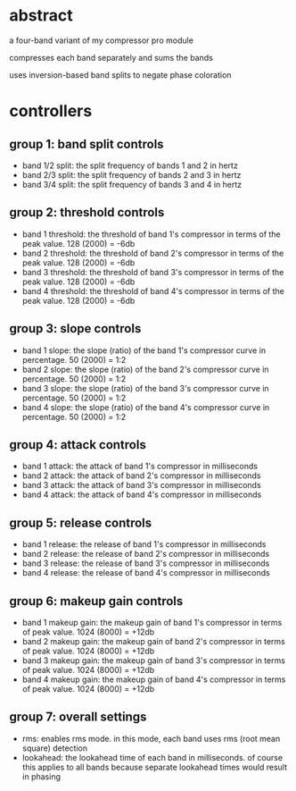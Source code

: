 # abstract

a four-band variant of my compressor pro module

compresses each band separately and sums the bands

uses inversion-based band splits to negate phase coloration

# controllers

## group 1: band split controls

- band 1/2 split: the split frequency of bands 1 and 2 in hertz
- band 2/3 split: the split frequency of bands 2 and 3 in hertz
- band 3/4 split: the split frequency of bands 3 and 4 in hertz

## group 2: threshold controls

- band 1 threshold: the threshold of band 1's compressor in terms of the peak value. 128 (2000) = -6db
- band 2 threshold: the threshold of band 2's compressor in terms of the peak value. 128 (2000) = -6db
- band 3 threshold: the threshold of band 3's compressor in terms of the peak value. 128 (2000) = -6db
- band 4 threshold: the threshold of band 4's compressor in terms of the peak value. 128 (2000) = -6db

## group 3: slope controls

- band 1 slope: the slope (ratio) of the band 1's compressor curve in percentage. 50 (2000) = 1:2
- band 2 slope: the slope (ratio) of the band 2's compressor curve in percentage. 50 (2000) = 1:2
- band 3 slope: the slope (ratio) of the band 3's compressor curve in percentage. 50 (2000) = 1:2
- band 4 slope: the slope (ratio) of the band 4's compressor curve in percentage. 50 (2000) = 1:2

## group 4: attack controls

- band 1 attack: the attack of band 1's compressor in milliseconds
- band 2 attack: the attack of band 2's compressor in milliseconds
- band 3 attack: the attack of band 3's compressor in milliseconds
- band 4 attack: the attack of band 4's compressor in milliseconds

## group 5: release controls

- band 1 release: the release of band 1's compressor in milliseconds
- band 2 release: the release of band 2's compressor in milliseconds
- band 3 release: the release of band 3's compressor in milliseconds
- band 4 release: the release of band 4's compressor in milliseconds

## group 6: makeup gain controls
- band 1 makeup gain: the makeup gain of band 1's compressor in terms of peak value. 1024 (8000) = +12db
- band 2 makeup gain: the makeup gain of band 2's compressor in terms of peak value. 1024 (8000) = +12db
- band 3 makeup gain: the makeup gain of band 3's compressor in terms of peak value. 1024 (8000) = +12db
- band 4 makeup gain: the makeup gain of band 4's compressor in terms of peak value. 1024 (8000) = +12db

## group 7: overall settings
- rms: enables rms mode. in this mode, each band uses rms (root mean square) detection
- lookahead: the lookahead time of each band in milliseconds. of course this applies to all bands because separate lookahead times would result in phasing
